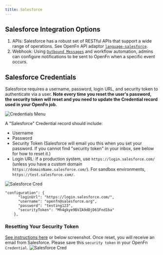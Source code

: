 ```yaml
---
title: Salesforce
---
```

## Salesforce Integration Options
1. APIs: Salesforce has a robust set of RESTful APIs that support a wide range of operations. See OpenFn API adaptor [`language-salesforce`](https://github.com/OpenFn/language-salesforce). 
2. Webhook: Using [`Outbound Messages`](https://developer.salesforce.com/docs/atlas.en-us.api.meta/api/sforce_api_om_outboundmessaging_understanding.htm) and workflow automation, admins can configure notifications to be sent to OpenFn when a specific event occurs. 

## Salesforce Credentials
Salesforce requires a username, password, login URL, and security token to authenticate via a user. 
**Note every time you reset the user's password, the security token will reset and you need to update the Credential record used in your OpenFn job.**

![Credentials Menu](.../static/img/credentials.png)

A "Salesforce" Credential record should include: 
- Username
- Password
- Security Token (Salesforce will email you this when you set your password. If you cannot find "security token" in your inbox, see below for how to reset it.)
- Login URL: If a production system, use `https://login.salesforce.com/` (unless you have a custom domain `https://domainName.salesforce.com/`). For sandbox environments, `https://test.salesforce.com/`.

![Salesforce Cred](.../static/img/salesforce-cred.png)
```
"configuration": {
      "loginUrl": "https://login.salesforce.com/",
      "username": "openfn@salesforce.org",
      "password": "testing123",
      "securityToken": "Mh4gkye9BVZA9dDjD61Fnd1ba"
    },
```

### Resetting Your Security Token
[See instructions here](https://help.salesforce.com/articleView?id=sf.user_security_token.htm&type=5) or below screenshot. Once reset, you will receive an email from Salesforce. Please save this `security token` 
in your OpenFn `Credential`. 
![Salesforce Cred](.../static/img/security-token.png)
